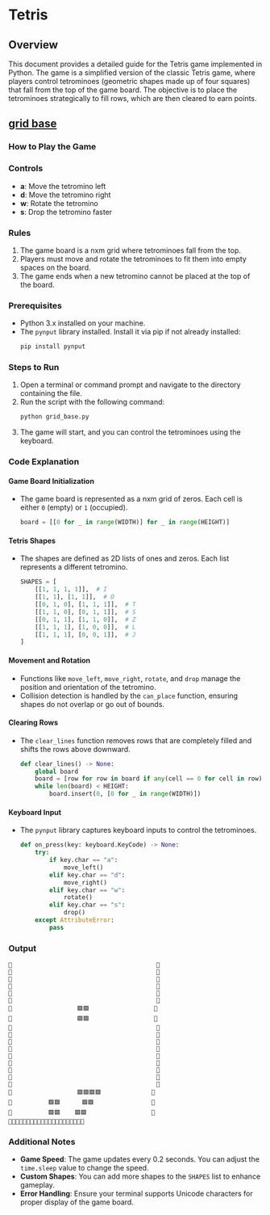 # Tetris

## Overview
This document provides a detailed guide for the Tetris game implemented in Python. The game is a simplified version of the classic Tetris game, where players control tetrominoes (geometric shapes made up of four squares) that fall from the top of the game board. The objective is to place the tetrominoes strategically to fill rows, which are then cleared to earn points.

## [grid base](./grid_base.py)

### How to Play the Game

### Controls
- **a**: Move the tetromino left
- **d**: Move the tetromino right
- **w**: Rotate the tetromino
- **s**: Drop the tetromino faster

### Rules
1. The game board is a nxm grid where tetrominoes fall from the top.
2. Players must move and rotate the tetrominoes to fit them into empty spaces on the board.
3. The game ends when a new tetromino cannot be placed at the top of the board.


### Prerequisites
- Python 3.x installed on your machine.
- The `pynput` library installed. Install it via pip if not already installed:
  ```bash
  pip install pynput
  ```

### Steps to Run
1. Open a terminal or command prompt and navigate to the directory containing the file.
2. Run the script with the following command:
   ```bash
   python grid_base.py
   ```
3. The game will start, and you can control the tetrominoes using the keyboard.


### Code Explanation

#### Game Board Initialization
- The game board is represented as a nxm grid of zeros. Each cell is either `0` (empty) or `1` (occupied).
  ```python
  board = [[0 for _ in range(WIDTH)] for _ in range(HEIGHT)]
  ```

#### Tetris Shapes
- The shapes are defined as 2D lists of ones and zeros. Each list represents a different tetromino.
  ```python
  SHAPES = [
      [[1, 1, 1, 1]],  # I
      [[1, 1], [1, 1]],  # O
      [[0, 1, 0], [1, 1, 1]],  # T
      [[1, 1, 0], [0, 1, 1]],  # S
      [[0, 1, 1], [1, 1, 0]],  # Z
      [[1, 1, 1], [1, 0, 0]],  # L
      [[1, 1, 1], [0, 0, 1]],  # J
  ]
  ```

#### Movement and Rotation
- Functions like `move_left`, `move_right`, `rotate`, and `drop` manage the position and orientation of the tetromino.
- Collision detection is handled by the `can_place` function, ensuring shapes do not overlap or go out of bounds.

#### Clearing Rows
- The `clear_lines` function removes rows that are completely filled and shifts the rows above downward.
  ```python
  def clear_lines() -> None:
      global board
      board = [row for row in board if any(cell == 0 for cell in row)]
      while len(board) < HEIGHT:
          board.insert(0, [0 for _ in range(WIDTH)])
  ```

#### Keyboard Input
- The `pynput` library captures keyboard inputs to control the tetrominoes.
  ```python
  def on_press(key: keyboard.KeyCode) -> None:
      try:
          if key.char == "a":
              move_left()
          elif key.char == "d":
              move_right()
          elif key.char == "w":
              rotate()
          elif key.char == "s":
              drop()
      except AttributeError:
          pass
  ```



### Output
```
🔹                                        🔹
🔹                                        🔹
🔹                                        🔹
🔹                                        🔹
🔹                                        🔹
🔹                                        🔹
🔹                  🟪🟪                  🔹
🔹                  🟪🟪                  🔹
🔹                                        🔹
🔹                                        🔹
🔹                                        🔹
🔹                                        🔹
🔹                                        🔹
🔹                                        🔹
🔹                                        🔹
🔹                                        🔹
🔹                                        🔹
🔹                  🟪🟪🟪🟪              🔹
🔹          🟪🟪      🟪🟪                🔹
🔹          🟪🟪    🟪🟪                  🔹
🔹🔹🔹🔹🔹🔹🔹🔹🔹🔹🔹🔹🔹🔹🔹🔹🔹🔹🔹🔹🔹
```

### Additional Notes
- **Game Speed**: The game updates every 0.2 seconds. You can adjust the `time.sleep` value to change the speed.
- **Custom Shapes**: You can add more shapes to the `SHAPES` list to enhance gameplay.
- **Error Handling**: Ensure your terminal supports Unicode characters for proper display of the game board.
